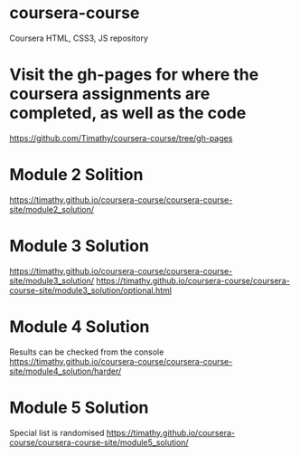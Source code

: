 # coursera-course
Coursera HTML, CSS3, JS repository

# Visit the gh-pages for where the coursera assignments are completed, as well as the code
https://github.com/Timathy/coursera-course/tree/gh-pages

# Module 2 Solition
https://timathy.github.io/coursera-course/coursera-course-site/module2_solution/

# Module 3 Solution
https://timathy.github.io/coursera-course/coursera-course-site/module3_solution/
https://timathy.github.io/coursera-course/coursera-course-site/module3_solution/optional.html

# Module 4 Solution
Results can be checked from the console
https://timathy.github.io/coursera-course/coursera-course-site/module4_solution/harder/

# Module 5 Solution
Special list is randomised
https://timathy.github.io/coursera-course/coursera-course-site/module5_solution/
